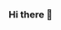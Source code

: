 ### Hi there 👋
<!--
![header](https://capsule-render.vercel.app/api?type=waving&color=003acc&text=Jinwoo-Cho&height=150&animation=fadeIn&fontAlignY=35&fontSize=40)
!-->
<!--
